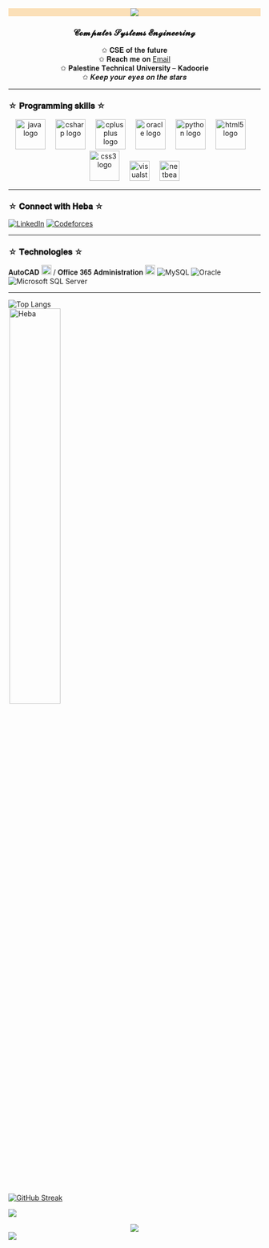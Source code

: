 <div align="center" style="background-color: rgb(251, 224, 184);">
	<img src="https://readme-typing-svg.herokuapp.com?size=23&background=45E5FF00&center=true&vCenter=true&lines=%F0%9F%91%8B%F0%9F%8F%BC+Hi,+I'm+𝑯𝒆𝒃𝒂-𝐌𝐮𝐬𝐭𝐚𝐟𝐚+☆☆☆☆☆+.....">
</div>

<h3 align="center">𝓒𝓸𝓶𝓹𝓾𝓽𝓮𝓻 𝓢𝔂𝓼𝓽𝓮𝓶𝓼 𝓔𝓷𝓰𝓲𝓷𝓮𝓮𝓻𝓲𝓷𝓰</h3>
<div align="center" >
✩ 𝐂𝐒𝐄 𝐨𝐟 𝐭𝐡𝐞 𝐟𝐮𝐭𝐮𝐫𝐞 <br />
✩  𝐑𝐞𝐚𝐜𝐡 𝐦𝐞 𝐨𝐧 <a href="mailto:hebajalil12@gmail.com">Email</a> <br />
✩  𝐏𝐚𝐥𝐞𝐬𝐭𝐢𝐧𝐞 𝐓𝐞𝐜𝐡𝐧𝐢𝐜𝐚𝐥 𝐔𝐧𝐢𝐯𝐞𝐫𝐬𝐢𝐭𝐲 – 𝐊𝐚𝐝𝐨𝐨𝐫𝐢𝐞 <br />
✩  𝑲𝒆𝒆𝒑 𝒚𝒐𝒖𝒓 𝒆𝒚𝒆𝒔 𝒐𝒏 𝒕𝒉𝒆 𝒔𝒕𝒂𝒓𝒔 </div>
<hr/>

### ☆ 𝐏𝐫𝐨𝐠𝐫𝐚𝐦𝐦𝐢𝐧𝐠 𝐬𝐤𝐢𝐥𝐥𝐬 ☆
<div align="center">
  <img src="https://cdn.jsdelivr.net/gh/devicons/devicon/icons/java/java-original.svg" height="60" alt="java logo"  />
  <img width="12" />
  <img src="https://cdn.jsdelivr.net/gh/devicons/devicon/icons/csharp/csharp-original.svg" height="60" alt="csharp logo"  />
  <img width="12" />
  <img src="https://cdn.jsdelivr.net/gh/devicons/devicon/icons/cplusplus/cplusplus-plain.svg" height="60" alt="cplusplus logo"  />
  <img width="12" />
  <img src="https://cdn.jsdelivr.net/gh/devicons/devicon/icons/oracle/oracle-original.svg" height="60" alt="oracle logo"  />
  <img width="12" />
  <img src="https://upload.wikimedia.org/wikipedia/commons/c/c3/Python-logo-notext.svg" height="60" alt="python logo"  />
  <img width="12" />
  <img src="https://cdn.jsdelivr.net/gh/devicons/devicon/icons/html5/html5-plain-wordmark.svg" height="60" alt="html5 logo"  />
  <img width="12" />
  <img src="https://cdn.jsdelivr.net/gh/devicons/devicon/icons/css3/css3-plain-wordmark.svg" height="60" alt="css3 logo"  />
	<img width="12" />
	 <img src="https://cdn.jsdelivr.net/gh/devicons/devicon/icons/visualstudio/visualstudio-plain.svg" height="40" alt="visualstudio logo" />
  <img width="12" />
   <img src="https://upload.wikimedia.org/wikipedia/commons/9/98/Apache_NetBeans_Logo.svg" height="40" alt="netbeans logo" />  
  </div>

<hr/>

### ☆ 𝐂𝐨𝐧𝐧𝐞𝐜𝐭 𝐰𝐢𝐭𝐡 𝐇𝐞𝐛𝐚 ☆
[![LinkedIn](https://img.shields.io/badge/LinkedIn-0A66C2?style=for-the-badge&logo=linkedin&logoColor=white)](https://www.linkedin.com/in/heba-mustafa-35518231b/)
[![Codeforces](https://img.shields.io/badge/Codeforces-1F8ACB?style=for-the-badge&logo=Codeforces&logoColor=white)](https://codeforces.com/profile/Yildiz59)
<hr/>

### ☆ 𝐓𝐞𝐜𝐡𝐧𝐨𝐥𝐨𝐠𝐢𝐞𝐬 ☆

 𝐀𝐮𝐭𝐨𝐂𝐀𝐃 <img src="https://github.com/user-attachments/assets/4014f086-e0d4-46b6-9c04-990b08c93687" width="20" height="20"> / 𝐎𝐟𝐟𝐢𝐜𝐞 𝟑𝟔𝟓 𝐀𝐝𝐦𝐢𝐧𝐢𝐬𝐭𝐫𝐚𝐭𝐢𝐨𝐧 <img src="https://github.com/user-attachments/assets/516f44a3-e35b-4bc9-a6e8-7a3dfe6be484" width="20" height="20"> 
![MySQL](https://img.shields.io/badge/MySQL-00000F?style=for-the-badge&logo=mysql&logoColor=white)
![Oracle](https://img.shields.io/badge/Oracle-F80000?style=for-the-badge&logo=Oracle&logoColor=white)
![Microsoft SQL Server](https://img.shields.io/badge/Microsoft_SQL_Server-CC2927?style=for-the-badge&logo=microsoft-sql-server&logoColor=white)
 
  
<hr/>

![Top Langs](https://github-readme-stats.vercel.app/api/top-langs/?username=heba-mustafa59&hide_progress=false&layout=compact) <br>
<img width="45%" src="https://github-readme-stats.vercel.app/api?username=heba-mustafa59&show_icons=true&theme=dracula&title_color=ff8000&text_color=ffffff&bg_color=6a6a6a&locale=en&hide_border=true" alt="Heba" style="margin-left:2px"/> <br>

<a href="https://git.io/streak-stats"><img src="https://streak-stats.demolab.com?user=heba-mustafa59&theme=tokyonight&border_radius=5" alt="GitHub Streak" /></a>


![](https://github-profile-trophy.vercel.app/?username=heba-mustafa59&theme=dark&no-frame=true&no-bg=false&margin-w=4)
<div align="center">
	<img src="https://readme-typing-svg.herokuapp.com?size=23&background=45E5FF00&center=true&vCenter=true&lines=%F0%9F%91%8B%F0%9F%8F%BC+𝐒𝐩𝐚𝐫𝐤𝐥𝐢𝐧𝐠+𝐲𝐢𝐥𝐝𝐢𝐳+.....">

</div>

<img src="https://raw.githubusercontent.com/Trilokia/Trilokia/379277808c61ef204768a61bbc5d25bc7798ccf1/bottom_header.svg" />



